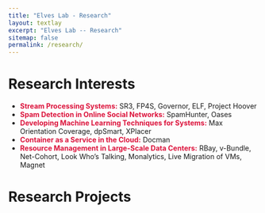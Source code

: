 ```yaml
---
title: "Elves Lab - Research"
layout: textlay
excerpt: "Elves Lab -- Research"
sitemap: false
permalink: /research/
---
```


# Research Interests

- <span style="color:#DC143C">**Stream Processing Systems:**</span> SR3, FP4S, Governor, ELF, Project Hoover
- <span style="color:#DC143C">**Spam Detection in Online Social Networks:**</span> SpamHunter, Oases
- <span style="color:#DC143C">**Developing Machine Learning Techniques for Systems:**</span> Max Orientation Coverage, dpSmart, XPlacer
- <span style="color:#DC143C">**Container as a Service in the Cloud:**</span> Docman
- <span style="color:#DC143C">**Resource Management in Large-Scale Data Centers:**</span> RBay, v-Bundle, Net-Cohort, Look Who’s Talking, Monalytics, Live Migration of VMs, Magnet

# Research Projects

